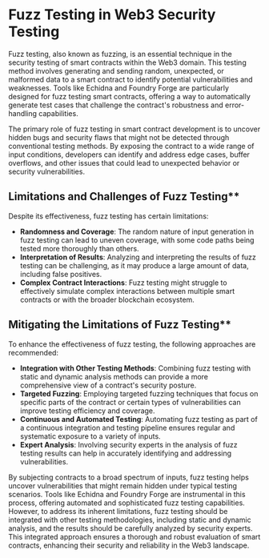 # Fuzz Testing in Web3 Security Testing

Fuzz testing, also known as fuzzing, is an essential technique in the security testing of smart contracts within the Web3 domain. This testing method involves generating and sending random, unexpected, or malformed data to a smart contract to identify potential vulnerabilities and weaknesses. Tools like Echidna and Foundry Forge are particularly designed for fuzz testing smart contracts, offering a way to automatically generate test cases that challenge the contract's robustness and error-handling capabilities.

The primary role of fuzz testing in smart contract development is to uncover hidden bugs and security flaws that might not be detected through conventional testing methods. By exposing the contract to a wide range of input conditions, developers can identify and address edge cases, buffer overflows, and other issues that could lead to unexpected behavior or security vulnerabilities.

## Limitations and Challenges of Fuzz Testing**

Despite its effectiveness, fuzz testing has certain limitations:

- **Randomness and Coverage**: The random nature of input generation in fuzz testing can lead to uneven coverage, with some code paths being tested more thoroughly than others.
- **Interpretation of Results**: Analyzing and interpreting the results of fuzz testing can be challenging, as it may produce a large amount of data, including false positives.
- **Complex Contract Interactions**: Fuzz testing might struggle to effectively simulate complex interactions between multiple smart contracts or with the broader blockchain ecosystem.

## Mitigating the Limitations of Fuzz Testing**

To enhance the effectiveness of fuzz testing, the following approaches are recommended:

- **Integration with Other Testing Methods**: Combining fuzz testing with static and dynamic analysis methods can provide a more comprehensive view of a contract's security posture.
- **Targeted Fuzzing**: Employing targeted fuzzing techniques that focus on specific parts of the contract or certain types of vulnerabilities can improve testing efficiency and coverage.
- **Continuous and Automated Testing**: Automating fuzz testing as part of a continuous integration and testing pipeline ensures regular and systematic exposure to a variety of inputs.
- **Expert Analysis**: Involving security experts in the analysis of fuzz testing results can help in accurately identifying and addressing vulnerabilities.

By subjecting contracts to a broad spectrum of inputs, fuzz testing helps uncover vulnerabilities that might remain hidden under typical testing scenarios. Tools like Echidna and Foundry Forge are instrumental in this process, offering automated and sophisticated fuzz testing capabilities. However, to address its inherent limitations, fuzz testing should be integrated with other testing methodologies, including static and dynamic analysis, and the results should be carefully analyzed by security experts. This integrated approach ensures a thorough and robust evaluation of smart contracts, enhancing their security and reliability in the Web3 landscape.